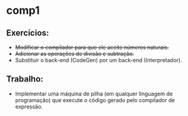 ﻿# comp1

<h2>Exercícios:</h2>

* ~~Modificar o compilador para que ele aceite números naturais.~~
* ~~Adicionar as operações de divisão e subtração.~~
* Substituir o back-end (CodeGen) por um back-end (Interpretador).

<h2>Trabalho:</h2>

* Implementar uma máquina de pilha (em qualquer linguagem de programação) que execute o código gerado pelo compilador de expressão.
